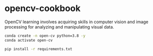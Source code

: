 # opencv-cookbook
OpenCV learning involves acquiring skills in computer vision and image processing for analyzing and manipulating visual data.

```bash
conda create -n open-cv python=3.8 -y
conda activate open-cv

pip install -r requirements.txt
```